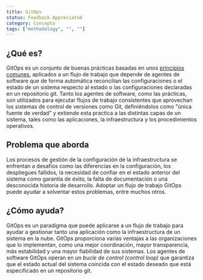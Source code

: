 ```yaml
---
title: GitOps
status: Feedback Appreciated
category: Concepto
tags: ["methodology", "", ""]
---
```


## ¿Qué es?

GitOps es un conjunto de buenas prácticas basadas en unos [principios comunes](https://opengitops.dev/),
aplicados a un flujo de trabajo que depende de agentes de software que
de forma automática reconcilian las configuraciones o el estado de un sistema respecto al estado o las configuraciones declaradas en un repositorio git.
Tanto los agentes de software, como las prácticas, son utilizados para ejecutar flujos de trabajo consistentes que
aprovechan los sistemas de control de versiones como Git, definiéndolos como "única fuente de verdad" y
extiende esta practica a las distintas capas de un sistema, tales como las aplicaciones, la infraestructura y los procedimientos operativos.

## Problema que aborda

Los procesos de gestión de la configuración de la infraestructura se enfrentan a desafíos
como las diferencias en la configuración, los despliegues fallidos, la necesidad de confiar en el estado anterior del sistema como garantía de éxito,
la falta de documentación o una desconocida historia de desarrollo.
Adoptar un flujo de trabajo GitOps puede ayudar a solventar estos problemas, entre muchos otros.

## ¿Cómo ayuda?

GitOps es un paradigma que puede aplicarse a un flujo de trabajo
para ayudar a gestionar tanto una aplicación como la infraestructura de un sistema en la nube.
GitOps proporciona varias ventajas a las organizaciones
que lo implementan, como una mejor coordinación, mayor transparencia, más estabilidad y una mayor fiabilidad de sus sistemas.
Los agentes de software GitOps operan en un *bucle de control (control loop)* que garantiza que el estado actual del sistema coincida
con el estado deseado que está especificado en un repositorio git.
